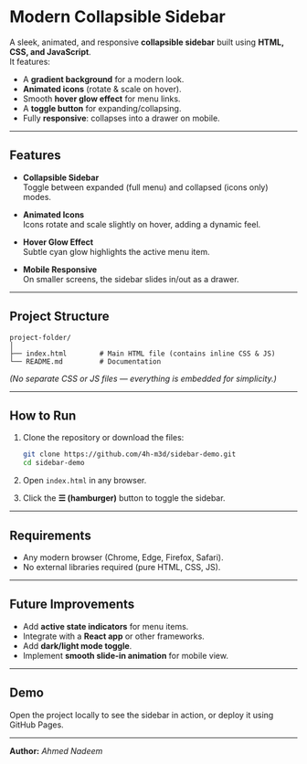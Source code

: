 # Modern Collapsible Sidebar

A sleek, animated, and responsive **collapsible sidebar** built using **HTML, CSS, and JavaScript**.  
It features:
- A **gradient background** for a modern look.
- **Animated icons** (rotate & scale on hover).
- Smooth **hover glow effect** for menu links.
- A **toggle button** for expanding/collapsing.
- Fully **responsive**: collapses into a drawer on mobile.

---

## Features

- **Collapsible Sidebar**  
  Toggle between expanded (full menu) and collapsed (icons only) modes.

- **Animated Icons**  
  Icons rotate and scale slightly on hover, adding a dynamic feel.

- **Hover Glow Effect**  
  Subtle cyan glow highlights the active menu item.

- **Mobile Responsive**  
  On smaller screens, the sidebar slides in/out as a drawer.

---

## Project Structure

```
project-folder/
│
├── index.html        # Main HTML file (contains inline CSS & JS)
└── README.md         # Documentation
```

*(No separate CSS or JS files — everything is embedded for simplicity.)*

---

## How to Run

1. Clone the repository or download the files:
   ```bash
   git clone https://github.com/4h-m3d/sidebar-demo.git
   cd sidebar-demo
   ```

2. Open `index.html` in any browser.

3. Click the **☰ (hamburger)** button to toggle the sidebar.

---

## Requirements

- Any modern browser (Chrome, Edge, Firefox, Safari).
- No external libraries required (pure HTML, CSS, JS).

---

## Future Improvements

- Add **active state indicators** for menu items.
- Integrate with a **React app** or other frameworks.
- Add **dark/light mode toggle**.
- Implement **smooth slide-in animation** for mobile view.

---

## Demo

Open the project locally to see the sidebar in action, or deploy it using GitHub Pages.

---

**Author:** *Ahmed Nadeem*  
